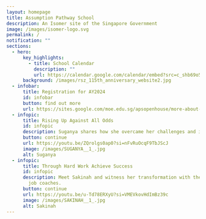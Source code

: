 ```yaml
---
layout: homepage
title: Assumption Pathway School
description: An Isomer site of the Singapore Government
image: /images/isomer-logo.svg
permalink: /
notification: ""
sections:
  - hero:
      key_highlights:
        - title: School Calendar
          description: ""
          url: https://calendar.google.com/calendar/embed?src=c_shb69o5g3diif4s0i8uq5ucric%40group.calendar.google.com&ctz=Asia%2FSingapore
      background: /images/rsz_115th_anniversary_website2.jpg
  - infobar:
      title: Registration for AY2024
      id: infobar
      button: find out more
      url: https://sites.google.com/moe.edu.sg/apsopenhouse/more-about-aps
  - infopic:
      title: Rising Up Against All Odds
      id: infopic
      description: Suganya shares how she overcame her challenges and is now guiding others.
      button: continue
      url: https://youtu.be/ZQrolgs0ap0?si=nFvRuOcqF9TbJScJ
      image: /images/SUGANYA__1_.jpg
      alt: Suganya
  - infopic:
      title: Through Hard Work Achieve Success
      id: infopic
      description: Meet Sakinah and witness her transformation with the support of our
        job coaches.
      button: continue
      url: https://youtu.be/u-Td78ERXyU?si=VMEVkovHdImBz39c
      image: /images/SAKINAH__1_.jpg
      alt: Sakinah
---
```

